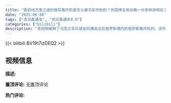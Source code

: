 ```yaml
---
title: "距前线万里之遥的俄军轰炸机是怎么被乌军炸到的？外国博主用动画一分多钟讲明白了"
date: "2025-06-08"
tags: ["资讯直通车", "资讯直通车8.0"]
categories: ["bilibili"]
description: "该视频解释了乌克兰军队是如何袭击远在俄罗斯境内的俄罗斯轰炸机的。该外国博主通过动画，在一分多钟内讲解了这一事件的来龙去脉。"
---
```


{{< bilibili BV19t7izDEQ2 >}}

## 视频信息

**描述:**


**置顶评论:**
无置顶评论

**热门评论:**
